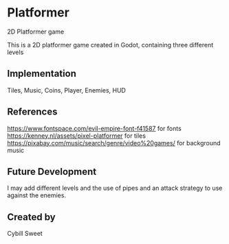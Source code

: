 # Platformer

2D Platformer game 

This is a 2D platformer game created in Godot, containing three different levels

## Implementation
Tiles, Music, Coins, Player, Enemies, HUD

## References
https://www.fontspace.com/evil-empire-font-f41587 for fonts
https://kenney.nl/assets/pixel-platformer for tiles
https://pixabay.com/music/search/genre/video%20games/ for background music

## Future Development
I may add different levels and the use of pipes and an attack strategy to use against the enemies.

## Created by
Cybill Sweet
